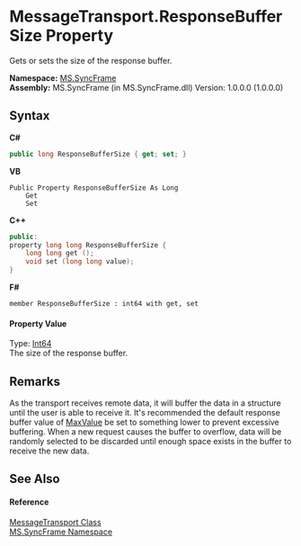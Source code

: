 # MessageTransport.ResponseBufferSize Property 
 

Gets or sets the size of the response buffer.

**Namespace:**&nbsp;<a href="de148c19-6fcd-6ea5-c13c-94525bd1dd5b">MS.SyncFrame</a><br />**Assembly:**&nbsp;MS.SyncFrame (in MS.SyncFrame.dll) Version: 1.0.0.0 (1.0.0.0)

## Syntax

**C#**<br />
``` C#
public long ResponseBufferSize { get; set; }
```

**VB**<br />
``` VB
Public Property ResponseBufferSize As Long
	Get
	Set
```

**C++**<br />
``` C++
public:
property long long ResponseBufferSize {
	long long get ();
	void set (long long value);
}
```

**F#**<br />
``` F#
member ResponseBufferSize : int64 with get, set

```


#### Property Value
Type: <a href="http://msdn2.microsoft.com/en-us/library/6yy583ek" target="_blank">Int64</a><br />The size of the response buffer.

## Remarks
As the transport receives remote data, it will buffer the data in a structure until the user is able to receive it. It's recommended the default response buffer value of <a href="http://msdn2.microsoft.com/en-us/library/xkeewe20" target="_blank">MaxValue</a> be set to something lower to prevent excessive buffering. When a new request causes the buffer to overflow, data will be randomly selected to be discarded until enough space exists in the buffer to receive the new data.

## See Also


#### Reference
<a href="575abf99-2a1a-6037-410a-d736b8eacb32">MessageTransport Class</a><br /><a href="de148c19-6fcd-6ea5-c13c-94525bd1dd5b">MS.SyncFrame Namespace</a><br />